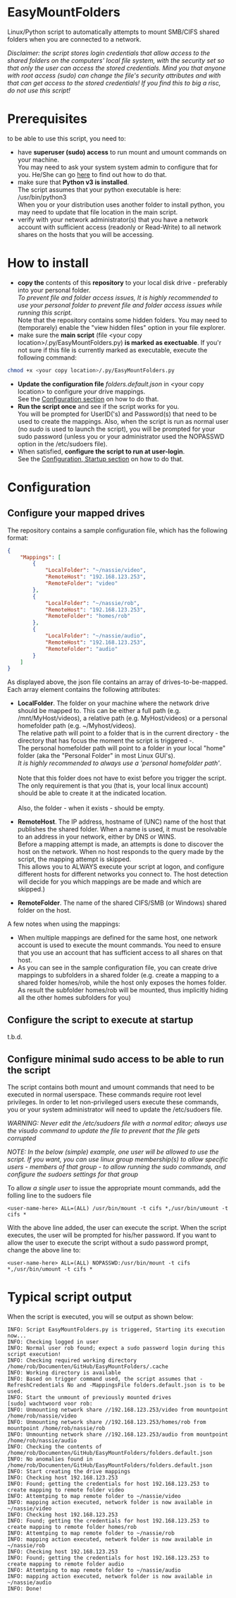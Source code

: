 # EasyMountFolders
Linux/Python script to automatically attempts to mount SMB/CIFS shared folders when you are connected to a network.

*Disclaimer: the script stores login credentials that allow access to the shared folders on the computers' local file system, with the security set so that only the user can access the stored credentials. Mind you that anyone with root access (sudo) can change the file's security attributes and with that can get access to the stored credentials! If you find this to big a risc, do not use this script!*


# Prerequisites
to be able to use this script, you need to:

- have **superuser (sudo) access** to run mount and umount commands on your machine.\
You may need to ask your system system admin to configure that for you. He/She can go [here](#configure-minimal-sudo-access-to-be-able-to-run-the-script) to find out how to do that.
- make sure that **Python v3 is installed**.\
The script assumes that your python executable is here: /usr/bin/python3\
When you or your distribution uses another folder to install python, you may need to update that file location in the main script.
- verify with your network administrator(s) that you have a network account with sufficient access (readonly or Read-Write) to all network shares on the hosts that you will be accessing.

# How to install

- **copy the** contents of this **repository** to your local disk drive - preferably into your personal folder.\
*To prevent file and folder access issues, It is highly recommended to use your personal folder to prevent file and folder access issues while running this script.*\
Note that the repository contains some hidden folders. You may need to (temporarely) enable the "view hidden files" option in your file explorer.
- make sure the **main script** (file \<your copy location\>/.py/EasyMountFolders.py) **is marked as exectuable**. If you'r not sure if this file is currently marked as executable, execute the following command:

```bash
chmod +x <your copy location>/.py/EasyMountFolders.py
```
- **Update the configuration file** *folders.default.json* in  \<your copy location\> to configure *your* drive mappings.\
See the [Configuration section](#configure-your-mapped-drives) on how to do that.
- **Run the script once** and see if the script works for you.\
You will be prompted for UserID('s) and Password(s) that need to be used to create the mappings. Also, when the script is run as normal user (no *sudo* is used to launch the script), you will be prompted for your sudo password (unless you or your administrator used the NOPASSWD option in the /etc/sudoers file).
- When satisfied, **configure the script to run at user-login**.\
See the [Configuration, Startup section](#configure-the-script-to-execute-at-startup) on how to do that.

# Configuration

## Configure your mapped drives

The repository contains a sample configuration file, which has the following format:

```json
{
    "Mappings": [
        {
            "LocalFolder": "~/nassie/video",
            "RemoteHost": "192.168.123.253",
            "RemoteFolder": "video"
        },
        {
            "LocalFolder": "~/nassie/rob",
            "RemoteHost": "192.168.123.253",
            "RemoteFolder": "homes/rob"
        },
        {
            "LocalFolder": "~/nassie/audio",
            "RemoteHost": "192.168.123.253",
            "RemoteFolder": "audio"
        }
    ]
}
```

As displayed above, the json file contains an array of drives-to-be-mapped. Each array element contains the following attributes:

- **LocalFolder**. The folder on your machine where the network drive should be mapped to. This can be either a full path (e.g. /mnt/MyHost/videos), a relative path (e.g. MyHost/videos) or a personal homefolder path (e.g. ~/Myhost/videos).\
The relative path will point to a folder that is in the current directory - the directory that has focus the moment the script is triggered -.\
The personal homefolder path will point to a folder in your local "home" folder (aka the "Personal Folder" in most Linux GUI's).\
*It is highly recommended to always use a 'personal homefolder path'*.\
\
Note that this folder does not have to exist before you trigger the script. The only requirement is that you (that is, your local linux account) should be able to create it at the indicated location.\
\
Also, the folder - when it exists - should be empty.

- **RemoteHost**. The IP address, hostname of (UNC) name of the host that publishes the shared folder. When a name is used, it must be resolvable to an address in your network, either by DNS or WINS.\
Before a mapping attempt is made, an attempts is done to discover the host on the network. When no host responds to the query made by the script, the mapping attempt is skipped.\
This allows you to ALWAYS execute your script at logon, and configure different hosts for different networks you connect to. The host detection will decide for you which mappings are be made and which are skipped.)
- **RemoteFolder**. The name of the shared CIFS/SMB (or Windows) shared folder on the host.

A few notes when using the mappings:

- When multiple mappings are defined for the same host, one network account is used to execute the mount commands. You need to ensure that you use an account that has sufficient access to all shares on that host.
- As you can see in the sample configuration file, you can create drive mappings to subfolders in a shared folder (e.g. create a mapping to a shared folder homes/rob, while the host only exposes the homes folder. As result the subfolder homes/rob will be mounted, thus implicitly hiding all the other homes subfolders for you)

## Configure the script to execute at startup

t.b.d.

## Configure minimal sudo access to be able to run the script

The script contains both mount and umount commands that need to be executed in normal userspace. These commands require root level privileges. In order to let non-privileged users execute these commands, you or your system administrator will need to update the /etc/sudoers file.

*WARNING: Never edit the /etc/sudoers file with a normal editor; always use the visudo command to update the file to prevent that the file gets corrupted*

*NOTE: In the below (simple) example, one user will be allowed to use the script. If you want, you can use linux group membership(s) to allow specific users - members of that group - to allow running the sudo commands, and configure the sudoers settings for that group*

To allow *a single user* to issue the appropriate mount commands, add the folling line to the sudoers file

```text
<user-name-here> ALL=(ALL) /usr/bin/mount -t cifs *,/usr/bin/umount -t cifs *
```

With the above line added, the user can execute the script. When the script executes, the user will be prompted for his/her password. If you want to allow the user to execute the script without a sudo password prompt, change the above line to:

```text
<user-name-here> ALL=(ALL) NOPASSWD:/usr/bin/mount -t cifs *,/usr/bin/umount -t cifs *
```


# Typical script output

When the script is executed, you will se output as shown below:

```text
INFO: Script EasyMountFolders.py is triggered, Starting its execution now...
INFO: Checking logged in user
INFO: Normal user rob found; expect a sudo password login during this script execution!
INFO: Checking required working directory /home/rob/Documenten/GitHub/EasyMountFolders/.cache
INFO: Working directory is available
INFO: Based on trigger command used, the script assumes that -RefreshCredentials No and -MappingsFile folders.default.json is to be used.
INFO: Start the unmount of previously mounted drives
[sudo] wachtwoord voor rob:            
INFO: Unmounting network share //192.168.123.253/video from mountpoint /home/rob/nassie/video
INFO: Unmounting network share //192.168.123.253/homes/rob from mountpoint /home/rob/nassie/rob
INFO: Unmounting network share //192.168.123.253/audio from mountpoint /home/rob/nassie/audio
INFO: Checking the contents of /home/rob/Documenten/GitHub/EasyMountFolders/folders.default.json
INFO: No anomalies found in /home/rob/Documenten/GitHub/EasyMountFolders/folders.default.json
INFO: Start creating the drive mappings
INFO: Checking host 192.168.123.253
INFO: Found; getting the credentials for host 192.168.123.253 to create mapping to remote folder video
INFO: Attemtping to map remote folder to ~/nassie/video
INFO: mapping action executed, network folder is now available in ~/nassie/video
INFO: Checking host 192.168.123.253
INFO: Found; getting the credentials for host 192.168.123.253 to create mapping to remote folder homes/rob
INFO: Attemtping to map remote folder to ~/nassie/rob
INFO: mapping action executed, network folder is now available in ~/nassie/rob
INFO: Checking host 192.168.123.253
INFO: Found; getting the credentials for host 192.168.123.253 to create mapping to remote folder audio
INFO: Attemtping to map remote folder to ~/nassie/audio
INFO: mapping action executed, network folder is now available in ~/nassie/audio
INFO: Done!
```